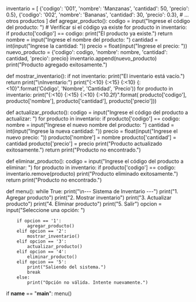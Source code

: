 inventario = [
    {'codigo': '001', 'nombre': 'Manzanas', 'cantidad': 50, 'precio': 0.5},
    {'codigo': '002', 'nombre': 'Bananas', 'cantidad': 30, 'precio': 0.3},
    # ... otros productos
]
def agregar_producto():
    codigo = input("Ingrese el código del producto: ")
    # Verificar si el código ya existe
    for producto in inventario:
        if producto['codigo'] == codigo:
            print("El producto ya existe.")
            return
    nombre = input("Ingrese el nombre del producto: ")
    cantidad = int(input("Ingrese la cantidad: "))
    precio = float(input("Ingrese el precio: "))
    nuevo_producto = {'codigo': codigo, 'nombre': nombre, 'cantidad': cantidad, 'precio': precio}
    inventario.append(nuevo_producto)
    print("Producto agregado exitosamente.")
    
def mostrar_inventario():
    if not inventario:
        print("El inventario está vacío.")
        return
    print("\nInventario:")
    print("{:<10} {:<15} {:<10} {:<10}".format('Código', 'Nombre', 'Cantidad', 'Precio'))
    for producto in inventario:
        print("{:<10} {:<15} {:<10} {:<10.2f}".format(
            producto['codigo'], producto['nombre'], producto['cantidad'], producto['precio']))

def actualizar_producto():
    codigo = input("Ingrese el código del producto a actualizar: ")
    for producto in inventario:
        if producto['codigo'] == codigo:
            nombre = input("Ingrese el nuevo nombre del producto: ")
            cantidad = int(input("Ingrese la nueva cantidad: "))
            precio = float(input("Ingrese el nuevo precio: "))
            producto['nombre'] = nombre
            producto['cantidad'] = cantidad
            producto['precio'] = precio
            print("Producto actualizado exitosamente.")
            return
    print("Producto no encontrado.")
    
def eliminar_producto():
    codigo = input("Ingrese el código del producto a eliminar: ")
    for producto in inventario:
        if producto['codigo'] == codigo:
            inventario.remove(producto)
            print("Producto eliminado exitosamente.")
            return
    print("Producto no encontrado.")

  def menu():
    while True:
        print("\n--- Sistema de Inventario ---")
        print("1. Agregar producto")
        print("2. Mostrar inventario")
        print("3. Actualizar producto")
        print("4. Eliminar producto")
        print("5. Salir")
        opcion = input("Seleccione una opción: ")

        if opcion == '1':
            agregar_producto()
        elif opcion == '2':
            mostrar_inventario()
        elif opcion == '3':
            actualizar_producto()
        elif opcion == '4':
            eliminar_producto()
        elif opcion == '5':
            print("Saliendo del sistema.")
            break
        else:
            print("Opción no válida. Intente nuevamente.")
            
if __name__ == "__main__":
    menu()


